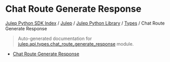 # Chat Route Generate Response

[Julep Python SDK Index](../../../README.md#julep-python-sdk-index) / [Julep](../../index.md#julep) / [Julep Python Library](../index.md#julep-python-library) / [Types](./index.md#types) / Chat Route Generate Response

> Auto-generated documentation for [julep.api.types.chat_route_generate_response](../../../../../../../julep/api/types/chat_route_generate_response.py) module.
- [Chat Route Generate Response](#chat-route-generate-response)
